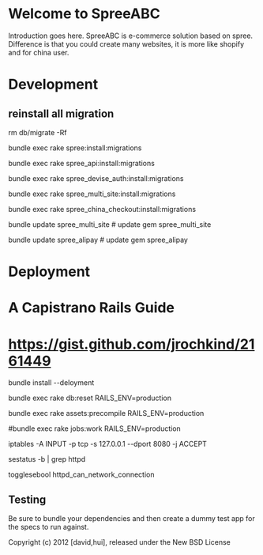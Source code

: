 Welcome to SpreeABC
===================

Introduction goes here.
  SpreeABC is e-commerce solution based on spree.
  Difference is that you could create many websites, it is more like shopify and for china user.
  
Development  
===========
reinstall all migration
-----------------------
rm db/migrate -Rf

bundle exec rake spree:install:migrations

bundle exec rake spree_api:install:migrations

bundle exec rake spree_devise_auth:install:migrations

bundle exec rake spree_multi_site:install:migrations

bundle exec rake spree_china_checkout:install:migrations

bundle update spree_multi_site # update gem spree_multi_site

bundle update spree_alipay # update gem spree_alipay
  
Deployment
==========
# A Capistrano Rails Guide
# https://gist.github.com/jrochkind/2161449
bundle install --deloyment

bundle exec rake db:reset RAILS_ENV=production

bundle exec rake assets:precompile RAILS_ENV=production

#bundle exec rake jobs:work RAILS_ENV=production

iptables -A INPUT -p tcp -s 127.0.0.1 --dport 8080 -j ACCEPT

sestatus -b | grep httpd

togglesebool httpd_can_network_connection

Testing
-------

Be sure to bundle your dependencies and then create a dummy test app for the specs to run against.

Copyright (c) 2012 [david,hui], released under the New BSD License
